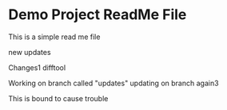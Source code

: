 # Demo Project ReadMe File

This is a simple read me file

new updates

Changes1 difftool

Working on branch called "updates" updating on branch again3

This is bound to cause trouble